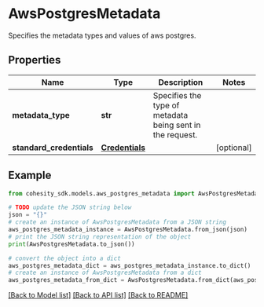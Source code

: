 # AwsPostgresMetadata

Specifies the metadata types and values of aws postgres.

## Properties

Name | Type | Description | Notes
------------ | ------------- | ------------- | -------------
**metadata_type** | **str** | Specifies the type of metadata being sent in the request. | 
**standard_credentials** | [**Credentials**](Credentials.md) |  | [optional] 

## Example

```python
from cohesity_sdk.models.aws_postgres_metadata import AwsPostgresMetadata

# TODO update the JSON string below
json = "{}"
# create an instance of AwsPostgresMetadata from a JSON string
aws_postgres_metadata_instance = AwsPostgresMetadata.from_json(json)
# print the JSON string representation of the object
print(AwsPostgresMetadata.to_json())

# convert the object into a dict
aws_postgres_metadata_dict = aws_postgres_metadata_instance.to_dict()
# create an instance of AwsPostgresMetadata from a dict
aws_postgres_metadata_from_dict = AwsPostgresMetadata.from_dict(aws_postgres_metadata_dict)
```
[[Back to Model list]](../README.md#documentation-for-models) [[Back to API list]](../README.md#documentation-for-api-endpoints) [[Back to README]](../README.md)


